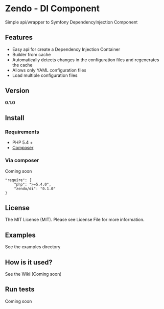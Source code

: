 Zendo - DI Component
====================

Simple api/wrapper to Symfony DependencyInjection Component

Features
--------

+ Easy api for create a Dependency Injection Container
+ Builder from cache
+ Automatically detects changes in the configuration files and regenerates the cache
+ Allows only YAML configuration files
+ Load multiple configuration files

Version
--------

__0.1.0__

Install
--------

### Requirements

* PHP 5.4 +
* [Composer](http://getcomposer.org)

### Via composer

Coming soon

    "require": {
        "php": ">=5.4.0",
        "zendo/di": "0.1.0"
    }

License
--------

The MIT License (MIT). Please see License File for more information.

Examples
--------

See the examples directory

How is it used?
--------

See the Wiki (Coming soon)

Run tests
--------

Coming soon
